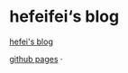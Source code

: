 # hefeifei‘s blog

[hefei's blog](https://github.com/heeefei/blog/issues)

[github pages](https://heeefei.github.io/)
·
